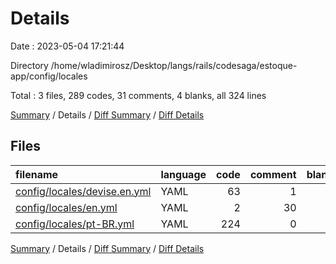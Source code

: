 # Details

Date : 2023-05-04 17:21:44

Directory /home/wladimirosz/Desktop/langs/rails/codesaga/estoque-app/config/locales

Total : 3 files,  289 codes, 31 comments, 4 blanks, all 324 lines

[Summary](results.md) / Details / [Diff Summary](diff.md) / [Diff Details](diff-details.md)

## Files
| filename | language | code | comment | blank | total |
| :--- | :--- | ---: | ---: | ---: | ---: |
| [config/locales/devise.en.yml](/config/locales/devise.en.yml) | YAML | 63 | 1 | 2 | 66 |
| [config/locales/en.yml](/config/locales/en.yml) | YAML | 2 | 30 | 2 | 34 |
| [config/locales/pt-BR.yml](/config/locales/pt-BR.yml) | YAML | 224 | 0 | 0 | 224 |

[Summary](results.md) / Details / [Diff Summary](diff.md) / [Diff Details](diff-details.md)